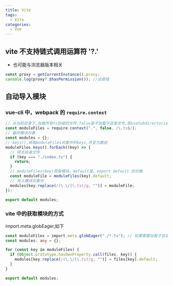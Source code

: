 ```yaml
---
title: Vite
tags:
  - Vite
categories:
  - Vue
---
```



## vite 不支持链式调用运算符 '?.'

- 也可能与浏览器版本相关

```js
const proxy = getCurrentInstance().proxy;
console.log(proxy?.$hasPermission()); //会报错
```

## 自动导入模块

### vue-cli 中，webpack 的 `require.context`

```ts
// 从当前目录下,加载所有ts后缀的文件,false是不加载子目录文件,即useSubdirectories=false
const moduleFiles = require.context(".", false, /\.ts$/);
// 最终模块对象
const modules = {};
// keys(),获取moduleFiles对象中的keys,并变为数组
moduleFiles.keys().forEach((key) => {
  // 除去自身文件
  if (key === "./index.ts") {
    return;
  }
  // moduleFiles(key)获取模块，default是，export default 的对象
  const moduleFile = moduleFiles(key).default;
  // 存入模块对象中
  modules[key.replace(/(\.\/|\.ts)/g, "")] = moduleFile;
});

export default modules;
```

### vite 中的获取模块的方式

import.meta.globEager,如下

```ts
const moduleFiles = import.meta.globEager("./*.ts"); // 如果需要加载子目录可以（"./**/*.ts"）
const modules: any = {};

for (const key in moduleFiles) {
  if (Object.prototype.hasOwnProperty.call(files, key)) {
    modules[key.replace(/(\.\/|\.ts)/g, "")] = files[key].default;
  }
}

export default modules;
```
